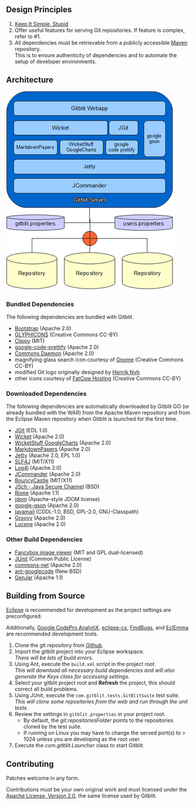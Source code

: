 ## Design Principles
1. [Keep It Simple, Stupid](http://en.wikipedia.org/wiki/KISS_principle)
2. Offer useful features for serving Git repositories.  If feature is complex, refer to #1.
3. All dependencies must be retrievable from a publicly accessible [Maven](http://maven.apache.org) repository.<br/>This is to ensure authenticity of dependencies and to automate the setup of developer environments.  

## Architecture

![block diagram](architecture.png "Gitblit Architecture")

### Bundled Dependencies
The following dependencies are bundled with Gitblit.

- [Bootstrap](http://twitter.github.com/bootstrap) (Apache 2.0)
- [GLYPHICONS](http://glyphicons.com) (Creative Commons CC-BY)
- [Clippy](https://github.com/mojombo/clippy) (MIT)
- [google-code-prettify](http://code.google.com/p/google-code-prettify) (Apache 2.0)
- [Commons Daemon](http://commons.apache.org/daemon) (Apache 2.0)
- magnifying glass search icon courtesy of [Gnome](http://gnome.org) (Creative Commons CC-BY)
- modified Git logo originally designed by [Henrik Nyh](http://henrik.nyh.se/2007/06/alternative-git-logo-and-favicon)
- other icons courtesy of [FatCow Hosting](http://www.fatcow.com/free-icons) (Creative Commons CC-BY)

### Downloaded Dependencies
The following dependencies are automatically downloaded by Gitblit GO (or already bundled with the WAR) from the Apache Maven repository and from the Eclipse Maven repository when Gitblit is launched for the first time.

- [JGit][jgit] (EDL 1.0)
- [Wicket](http://wicket.apache.org) (Apache 2.0)
- [WicketStuff GoogleCharts](https://github.com/wicketstuff/core/wiki/GoogleCharts) (Apache 2.0)
- [MarkdownPapers](http://markdown.tautua.org) (Apache 2.0)
- [Jetty](http://eclipse.org/jetty) (Apache 2.0, EPL 1.0)
- [SLF4J](http://www.slf4j.org) (MIT/X11)
- [Log4j](http://logging.apache.org/log4j) (Apache 2.0) 
- [JCommander](http://jcommander.org) (Apache 2.0)
- [BouncyCastle](http://www.bouncycastle.org) (MIT/X11)
- [JSch - Java Secure Channel](http://www.jcraft.com/jsch) (BSD)
- [Rome](http://rome.dev.java.net) (Apache 1.1)
- [jdom](http://www.jdom.org) (Apache-style JDOM license)
- [google-gson](http://code.google.com/google-gson) (Apache 2.0)
- [javamail](http://kenai.com/projects/javamail) (CDDL-1.0, BSD, GPL-2.0, GNU-Classpath)
- [Groovy](http://groovy.codehaus.org) (Apache 2.0)
- [Lucene](http://lucene.apache.org) (Apache 2.0)

### Other Build Dependencies
- [Fancybox image viewer](http://fancybox.net) (MIT and GPL dual-licensed)
- [JUnit](http://junit.org) (Common Public License)
- [commons-net](http://commons.apache.org/net) (Apache 2.0)
- [ant-googlecode](http://code.google.com/p/ant-googlecode) (New BSD)
- [GenJar](http://genjar.sourceforge.net) (Apache 1.1)

## Building from Source
[Eclipse](http://eclipse.org) is recommended for development as the project settings are preconfigured.

Additionally, [Google CodePro AnalytiX](http://code.google.com/javadevtools), [eclipse-cs](http://eclipse-cs.sourceforge.net), [FindBugs](http://findbugs.sourceforge.net), and [EclEmma](http://www.eclemma.org) are recommended development tools.

1. Clone the git repository from [Github][gitbltsrc].
2. Import the gitblit project into your Eclipse workspace.  
*There will be lots of build errors.*
3. Using Ant, execute the `build.xml` script in the project root.  
*This will download all necessary build dependencies and will also generate the Keys class for accessing settings.*
4. Select your gitblit project root and **Refresh** the project, this should correct all build problems.
5. Using JUnit, execute the `com.gitblit.tests.GitBlitSuite` test suite.  
*This will clone some repositories from the web and run through the unit tests.*
5. Review the settings in `gitblit.properties` in your project root.
    - By default, the *git.repositoriesFolder* points to the repositories cloned by the test suite.  
    - If running on Linux you may have to change the served port(s) to > 1024 unless you are developing as the root user. 
6. Execute the *com.gitblit.Launcher* class to start Gitblit.


## Contributing
Patches welcome in any form.

Contributions must be your own original work and must licensed under the [Apache License, Version 2.0][apachelicense], the same license used by Gitblit.

[jgit]: http://eclipse.org/jgit "Eclipse JGit Site"
[git]: http://git-scm.com "Official Git Site"
[gitbltsrc]: http://github.com/gitblit "gitblit git repository"
[googlecode]: http://code.google.com/p/gitblit "gitblit project management"
[apachelicense]: http://www.apache.org/licenses/LICENSE-2.0 "Apache License, Version 2.0"